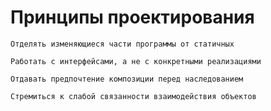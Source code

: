 # Принципы проектирования

```
Отделять изменяющиеся части программы от статичных
```

```
Работать с интерфейсами, а не с конкретными реализациями
```

```
Отдавать предпочтение композиции перед наследованием
```

```
Стремиться к слабой связанности взаимодействия объектов
```





    